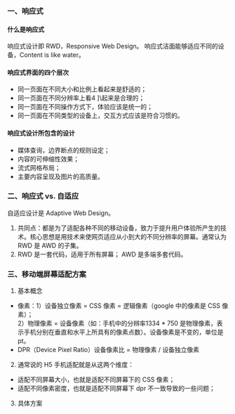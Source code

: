 ### 一、响应式
#### 什么是响应式
响应式设计即 RWD，Responsive Web Design。
响应式洁面能够适应不同的设备，Content is like water。

#### 响应式界面的四个层次
- 同一页面在不同大小和比例上看起来是舒适的；
- 同一页面在不同分辨率上看4
]\起来是合理的；
- 同一页面在不同操作方式下，体验应该是统一的；
- 同一页面在不同类型的设备上，交互方式应该是符合习惯的。

#### 响应式设计所包含的设计
- 媒体查询，边界断点的规则设定；
- 内容的可伸缩性效果；
- 流式网格布局；
- 主要内容呈现及图片的高质量。

### 二、响应式 vs. 自适应
自适应设计是 Adaptive Web Design。       
1. 共同点：都是为了适配各种不同的移动设备，致力于提升用户体验所产生的技术。核心思想是用技术来使网页适应从小到大的不同分辨率的屏幕。通常认为 RWD 是 AWD 的子集。
2. RWD 是一套代码，适用于所有屏幕； AWD 是多端多套代码。

### 三、移动端屏幕适配方案
1. 基本概念
- 像素：1）设备独立像素 = CSS 像素 = 逻辑像素（google 中的像素是 CSS 像素）；        
       2）物理像素 = 设备像素（如：手机中的分辨率1334 * 750 是物理像素，表示手机分别在垂直和水平上所具有的像素点数）。设备像素是不变的，单位是 pt。
- DPR（Device Pixel Ratio）设备像素比 = 物理像素 / 设备独立像素        
2. 通常说的 H5 手机适配就是从这两个维度：
- 适配不同屏幕大小，也就是适配不同屏幕下的 CSS 像素；
- 适配不同像素密度，也就是适配不同屏幕下 dpr 不一致导致的一些问题；
3. 具体方案

